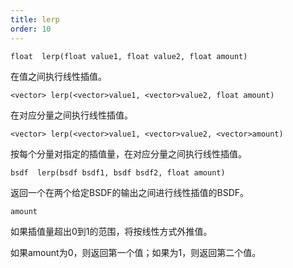 ```yaml
---
title: lerp
order: 10
---
```

`float  lerp(float value1, float value2, float amount)`

在值之间执行线性插值。

`<vector> lerp(<vector>value1, <vector>value2, float amount)`

在对应分量之间执行线性插值。

`<vector> lerp(<vector>value1, <vector>value2, <vector>amount)`

按每个分量对指定的插值量，在对应分量之间执行线性插值。

`bsdf  lerp(bsdf bsdf1, bsdf bsdf2, float amount)`

返回一个在两个给定BSDF的输出之间进行线性插值的BSDF。

`amount`

如果插值量超出0到1的范围，将按线性方式外推值。

如果amount为0，则返回第一个值；如果为1，则返回第二个值。
